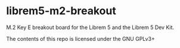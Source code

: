 # librem5-m2-breakout

M.2 Key E breakout board for the Librem 5 and the Librem 5 Dev Kit.

The contents of this repo is licensed under the GNU GPLv3+